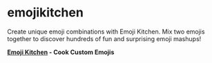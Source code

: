 # emojikitchen
Create unique emoji combinations with Emoji Kitchen. Mix two emojis together to discover hundreds of fun and surprising emoji mashups!

**[Emoji Kitchen](https://emojikitchen.online/) - Cook Custom Emojis**
